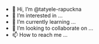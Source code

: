 - 👋 Hi, I’m @tatyele-rapuckna
- 👀 I’m interested in ...
- 🌱 I’m currently learning ...
- 💞️ I’m looking to collaborate on ...
- 📫 How to reach me ...

<!---
tatyele-rapuckna/tatyele-rapuckna is a ✨ special ✨ repository because its `README.md` (this file) appears on your GitHub profile.
You can click the Preview link to take a look at your changes.
--->
